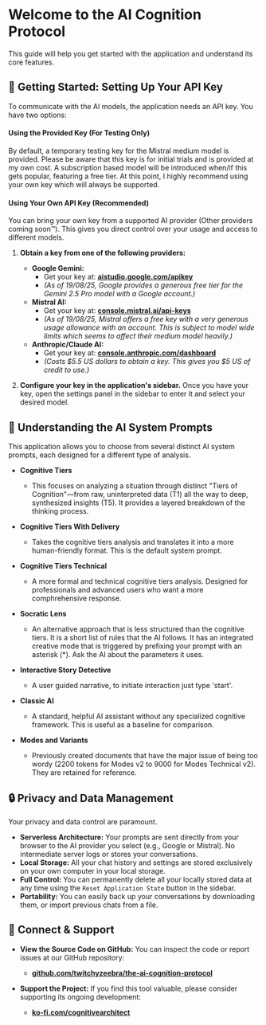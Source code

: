# Welcome to the AI Cognition Protocol

This guide will help you get started with the application and understand its core features.

## 🚀 Getting Started: Setting Up Your API Key

To communicate with the AI models, the application needs an API key. You have two options:

#### Using the Provided Key (For Testing Only)

By default, a temporary testing key for the Mistral medium model is provided. Please be aware that this key is for initial trials and is provided at my own cost. A subscription based model will be introduced when/if this gets popular, featuring a free tier. At this point, I highly recommend using your own key which will always be supported.

#### Using Your Own API Key (Recommended)

You can bring your own key from a supported AI provider (Other providers coming soon™). This gives you direct control over your usage and access to different models.

1.  **Obtain a key from one of the following providers:**
    *   **Google Gemini:**
        *   Get your key at: **[aistudio.google.com/apikey](https://aistudio.google.com/apikey)**
        *   *(As of 19/08/25, Google provides a generous free tier for the Gemini 2.5 Pro model with a Google account.)*
    *   **Mistral AI:**
        *   Get your key at: **[console.mistral.ai/api-keys](https://console.mistral.ai/api-keys)**
        *   *(As of 19/08/25, Mistral offers a free key with a very generous usage allowance with an account. This is subject to model wide limits which seems to affect their medium model heavily.)*
    *   **Anthropic/Claude AI:**
        *   Get your key at: **[console.anthropic.com/dashboard](https://console.anthropic.com/dashboard)**
        *   *(Costs $5.5 US dollars to obtain a key. This gives you $5 US of credit to use.)*

2.  **Configure your key in the application's sidebar.** Once you have your key, open the settings panel in the sidebar to enter it and select your desired model.

## 🧠 Understanding the AI System Prompts

This application allows you to choose from several distinct AI system prompts, each designed for a different type of analysis.

*   **Cognitive Tiers**
    *   This focuses on analyzing a situation through distinct "Tiers of Cognition"—from raw, uninterpreted data (T1) all the way to deep, synthesized insights (T5). It provides a layered breakdown of the thinking process.

*   **Cognitive Tiers With Delivery**
    *   Takes the cognitive tiers analysis and translates it into a more human-friendly format. This is the default system prompt.

*   **Cognitive Tiers Technical**
    *   A more formal and technical cognitive tiers analysis. Designed for professionals and advanced users who want a more comphrehensive response.

*   **Socratic Lens**
    *   An alternative approach that is less structured than the cognitive tiers. It is a short list of rules that the AI follows. It has an integrated creative mode that is triggered by prefixing your prompt with an asterisk (*). Ask the AI about the parameters it uses.

*   **Interactive Story Detective**
    *   A user guided narrative, to initiate interaction just type 'start'.

*   **Classic AI**
    *   A standard, helpful AI assistant without any specialized cognitive framework. This is useful as a baseline for comparison. 

*   **Modes and Variants**
    *   Previously created documents that have the major issue of being too wordy (2200 tokens for Modes v2 to 9000 for Modes Technical v2). They are retained for reference.

## 🔒 Privacy and Data Management

Your privacy and data control are paramount.

*   **Serverless Architecture:** Your prompts are sent directly from your browser to the AI provider you select (e.g., Google or Mistral). No intermediate server logs or stores your conversations.
*   **Local Storage:** All your chat history and settings are stored exclusively on your own computer in your local storage.
*   **Full Control:** You can permanently delete all your locally stored data at any time using the `Reset Application State` button in the sidebar.
*   **Portability:** You can easily back up your conversations by downloading them, or import previous chats from a file.

## 🤝 Connect & Support

*   **View the Source Code on GitHub:** You can inspect the code or report issues at our GitHub repository:
    *   **[github.com/twitchyzeebra/the-ai-cognition-protocol](https://github.com/twitchyzeebra/the-ai-cognition-protocol/tree/master)**

*   **Support the Project:** If you find this tool valuable, please consider supporting its ongoing development:
    *   **[ko-fi.com/cognitivearchitect](https://ko-fi.com/cognitivearchitect)**
